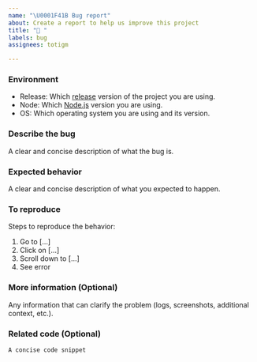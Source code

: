```yaml
---
name: "\U0001F41B Bug report"
about: Create a report to help us improve this project
title: "🐛 "
labels: bug
assignees: totigm

---
```


### Environment
- Release: Which [release](https://github.com/totigm/bot-builder/releases) version of the project you are using.
- Node: Which [Node.js](https://nodejs.org/) version you are using.
- OS: Which operating system you are using and its version.

### Describe the bug
A clear and concise description of what the bug is.

### Expected behavior
A clear and concise description of what you expected to happen.

### To reproduce
Steps to reproduce the behavior:
1. Go to [...]
2. Click on [...]
3. Scroll down to [...]
4. See error

### More information (Optional)
Any information that can clarify the problem (logs, screenshots, additional context, etc.).

### Related code (Optional)
`A concise code snippet`
